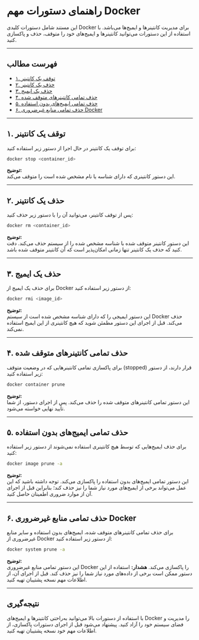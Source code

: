 # راهنمای دستورات مهم Docker

این مستند شامل دستورات کلیدی Docker برای مدیریت کانتینرها و ایمیج‌ها می‌باشد. با استفاده از این دستورات می‌توانید کانتینرها و ایمیج‌های خود را متوقف، حذف و پاکسازی کنید.

---

## فهرست مطالب

- [۱. توقف یک کانتینر](#۱-توقف-یک-کانتینر)
- [۲. حذف یک کانتینر](#۲-حذف-یک-کانتینر)
- [۳. حذف یک ایمیج](#۳-حذف-یک-ایمیج)
- [۴. حذف تمامی کانتینرهای متوقف شده](#۴-حذف-تمامی-کانتینرهای-متوقف-شده)
- [۵. حذف تمامی ایمیج‌های بدون استفاده](#۵-حذف-تمامی-ایمیج‌های-بدون-استفاده)
- [۶. حذف تمامی منابع غیرضروری Docker](#۶-حذف-تمامی-منابع-غیرضروری-docker)

---

## ۱. توقف یک کانتینر

برای توقف یک کانتینر در حال اجرا از دستور زیر استفاده کنید:

```bash
docker stop <container_id>
```

**توضیح:**  
این دستور کانتینری که دارای شناسه یا نام مشخص شده است را متوقف می‌کند.

---

## ۲. حذف یک کانتینر

پس از توقف کانتینر، می‌توانید آن را با دستور زیر حذف کنید:

```bash
docker rm <container_id>
```

**توضیح:**  
این دستور کانتینر متوقف شده با شناسه مشخص شده را از سیستم حذف می‌کند. دقت کنید که حذف یک کانتینر تنها زمانی امکان‌پذیر است که آن کانتینر متوقف شده باشد.

---

## ۳. حذف یک ایمیج

برای حذف یک ایمیج از Docker از دستور زیر استفاده کنید:

```bash
docker rmi <image_id>
```

**توضیح:**  
این دستور ایمیجی را که دارای شناسه مشخص شده است از سیستم Docker حذف می‌کند. قبل از اجرای این دستور مطمئن شوید که هیچ کانتینری از این ایمیج استفاده نمی‌کند.

---

## ۴. حذف تمامی کانتینرهای متوقف شده

برای پاکسازی تمامی کانتینرهایی که در وضعیت متوقف (stopped) قرار دارند، از دستور زیر استفاده کنید:

```bash
docker container prune
```

**توضیح:**  
این دستور تمامی کانتینرهای متوقف شده را حذف می‌کند. پس از اجرای دستور، از شما تأیید نهایی خواسته می‌شود.

---

## ۵. حذف تمامی ایمیج‌های بدون استفاده

برای حذف ایمیج‌هایی که توسط هیچ کانتینری استفاده نمی‌شوند از دستور زیر استفاده کنید:

```bash
docker image prune -a
```

**توضیح:**  
این دستور تمامی ایمیج‌های بدون استفاده را پاکسازی می‌کند. توجه داشته باشید که این عمل می‌تواند برخی از ایمیج‌های مورد نیاز شما را نیز حذف کند؛ بنابراین قبل از اجرای آن از موارد ضروری اطمینان حاصل کنید.

---

## ۶. حذف تمامی منابع غیرضروری Docker

برای حذف تمامی کانتینرهای متوقف شده، ایمیج‌های بدون استفاده و سایر منابع غیرضروری از Docker از دستور زیر استفاده کنید:

```bash
docker system prune -a
```

**توضیح:**  
این دستور تمامی منابع غیرضروری Docker را پاکسازی می‌کند. **هشدار:** استفاده از این دستور ممکن است برخی از داده‌های مورد نیاز شما را نیز حذف کند. قبل از اجرای آن، از اطلاعات مهم نسخه پشتیبان تهیه کنید.

---

## نتیجه‌گیری

با استفاده از دستورات بالا می‌توانید به‌راحتی کانتینرها و ایمیج‌های Docker را مدیریت و فضای سیستم خود را آزاد کنید. پیشنهاد می‌شود قبل از اجرای دستورات پاکسازی، از اطلاعات مهم خود نسخه پشتیبان تهیه کنید.
